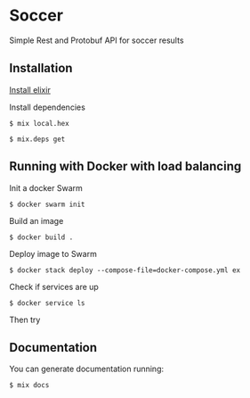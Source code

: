 # Soccer

Simple Rest and Protobuf API for soccer results

## Installation

[Install elixir](https://elixir-lang.org/install.html#distributions)

Install dependencies

 `$ mix local.hex`
 
 `$ mix.deps get`

## Running with Docker with load balancing

Init a docker Swarm

`$ docker swarm init`

Build an image 

`$ docker build .`

Deploy image to Swarm 

`$ docker stack deploy --compose-file=docker-compose.yml ex`

Check if services are up

`$ docker service ls`

Then try 


## Documentation

You can generate documentation running:

`$ mix docs`
